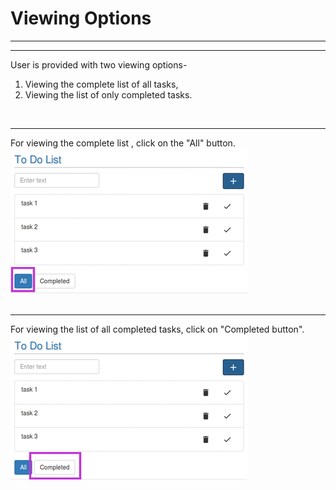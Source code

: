 # Viewing Options


---



---



User is provided with two viewing options-
1. Viewing the complete list of all tasks,
2. Viewing the list of only completed tasks.<br/>
<br/>


---


For viewing the complete list , click on the "All" button.
 ![](view1.png)
<br/>
<br/>


---


For viewing the list of all completed tasks, click on "Completed button".
  ![](view2.png)